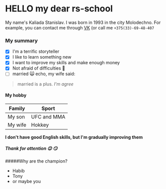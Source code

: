 # HELLO my dear rs-school 
My name's Kaliada Stanislav. I was born in 1993 in the city Molodechno. For example, you can contact me through [VK](https://vk.com/idkaliada) (or call me `+375(33)-69-48-407`

### My summary 

- [x] I'm a terrific storyteller
- [x] I like to learn something new
- [x] I want to improve my skills and make enough money
- [x] Not afraid of difficulties :punch:
- [ ] married :scream_cat:
echo, my wife said: 
> married is a plus. *I'm agree*

#### My hobby 

|     Family    |     Sport     |
| ------------- | ------------- |
| My son        |  UFC and MMA  |
| My wife       |     Hokkey    |

__I don't have good English skills, but I'm gradually improving them__

##### Thank for attention :wink: :smirk:

#####Why are the champion?
* Habib
* Tony
* or maybe you
